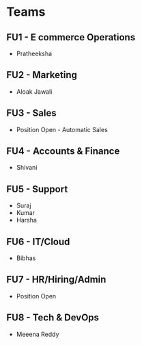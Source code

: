 # Teams

## FU1 - E commerce Operations
- Pratheeksha 



## FU2 - Marketing
- Aloak Jawali

## FU3 - Sales
- Position Open - Automatic Sales


## FU4 - Accounts & Finance
- Shivani

## FU5 - Support
- Suraj
- Kumar
- Harsha


## FU6 - IT/Cloud
- Bibhas


## FU7 - HR/Hiring/Admin
- Position Open

## FU8 - Tech & DevOps
- Meeena Reddy
